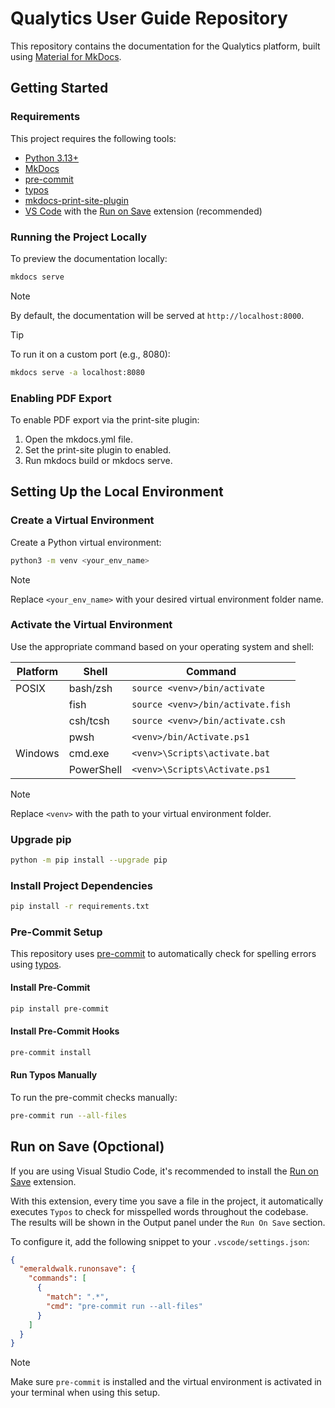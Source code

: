 # Qualytics User Guide Repository

This repository contains the documentation for the Qualytics platform, built using [Material for MkDocs](https://squidfunk.github.io/mkdocs-material/).

## Getting Started

### Requirements

This project requires the following tools:

- [Python 3.13+](https://www.python.org/)
- [MkDocs](https://www.mkdocs.org/)
- [pre-commit](https://pre-commit.com/)
- [typos](https://github.com/crate-ci/typos)
- [mkdocs-print-site-plugin](https://github.com/timvink/mkdocs-print-site-plugin)
- [VS Code](https://code.visualstudio.com/) with the [Run on Save](https://marketplace.visualstudio.com/items?itemName=emeraldwalk.RunOnSave) extension (recommended)

### Running the Project Locally

To preview the documentation locally:

```bash
mkdocs serve
```

> [!NOTE]
> By default, the documentation will be served at `http://localhost:8000`.

> [!TIP]
> To run it on a custom port (e.g., 8080):
>
> ```bash
> mkdocs serve -a localhost:8080
> ```

### Enabling PDF Export

To enable PDF export via the print-site plugin:

1. Open the mkdocs.yml file.
2. Set the print-site plugin to enabled.
3. Run mkdocs build or mkdocs serve.

## Setting Up the Local Environment

### Create a Virtual Environment

Create a Python virtual environment:

```bash
python3 -m venv <your_env_name>
```

> [!NOTE]
> Replace `<your_env_name>` with your desired virtual environment folder name.

### Activate the Virtual Environment

Use the appropriate command based on your operating system and shell:

| Platform | Shell      | Command                           |
| -------- | ---------- | --------------------------------- |
| POSIX    | bash/zsh   | `source <venv>/bin/activate`      |
|          | fish       | `source <venv>/bin/activate.fish` |
|          | csh/tcsh   | `source <venv>/bin/activate.csh`  |
|          | pwsh       | `<venv>/bin/Activate.ps1`         |
| Windows  | cmd.exe    | `<venv>\Scripts\activate.bat`     |
|          | PowerShell | `<venv>\Scripts\Activate.ps1`     |

> [!NOTE]
> Replace `<venv>` with the path to your virtual environment folder.

### Upgrade pip

```bash
python -m pip install --upgrade pip
```

### Install Project Dependencies

```bash
pip install -r requirements.txt
```

### Pre-Commit Setup

This repository uses [pre-commit](https://pre-commit.com/) to automatically check for spelling errors using [typos](https://github.com/crate-ci/typos).

#### Install Pre-Commit

```bash
pip install pre-commit
```

#### Install Pre-Commit Hooks

```bash
pre-commit install
```

#### Run Typos Manually

To run the pre-commit checks manually:

```bash
pre-commit run --all-files
```

## Run on Save (Opctional)

If you are using Visual Studio Code, it's recommended to install the [Run on Save](https://marketplace.visualstudio.com/items?itemName=emeraldwalk.RunOnSave) extension.

With this extension, every time you save a file in the project, it automatically executes `Typos` to check for misspelled words throughout the codebase. The results will be shown in the Output panel under the `Run On Save` section.

To configure it, add the following snippet to your `.vscode/settings.json`:

```json
{
  "emeraldwalk.runonsave": {
    "commands": [
      {
        "match": ".*",
        "cmd": "pre-commit run --all-files"
      }
    ]
  }
}
```

> [!NOTE]
> Make sure `pre-commit` is installed and the virtual environment is activated in your terminal when using this setup.
